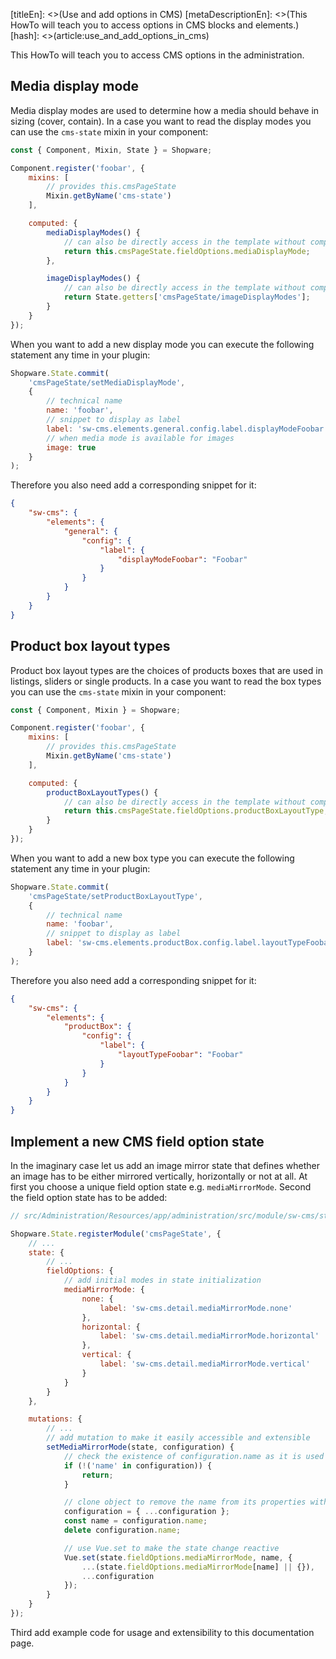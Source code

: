 [titleEn]: <>(Use and add options in CMS)
[metaDescriptionEn]: <>(This HowTo will teach you to access options in CMS blocks and elements.)
[hash]: <>(article:use_and_add_options_in_cms)

This HowTo will teach you to access CMS options in the administration.

## Media display mode

Media display modes are used to determine how a media should behave in sizing (cover, contain).
In a case you want to read the display modes you can use the `cms-state` mixin in your component:

```js
const { Component, Mixin, State } = Shopware;

Component.register('foobar', {
    mixins: [
        // provides this.cmsPageState
        Mixin.getByName('cms-state')
    ],

    computed: {
        mediaDisplayModes() {
            // can also be directly access in the template without computed getter
            return this.cmsPageState.fieldOptions.mediaDisplayMode;
        },

        imageDisplayModes() {
            // can also be directly access in the template without computed getter
            return State.getters['cmsPageState/imageDisplayModes'];
        }
    }
});
```

When you want to add a new display mode you can execute the following statement any time in your plugin:

```js
Shopware.State.commit(
    'cmsPageState/setMediaDisplayMode',
    {
        // technical name
        name: 'foobar',
        // snippet to display as label
        label: 'sw-cms.elements.general.config.label.displayModeFoobar',
        // when media mode is available for images
        image: true
    }
);
```

Therefore you also need add a corresponding snippet for it:

```json
{
    "sw-cms": {
        "elements": {
            "general": {
                "config": {
                    "label": {
                        "displayModeFoobar": "Foobar"
                    }
                }
            }
        }
    }
}
```

## Product box layout types

Product box layout types are the choices of products boxes that are used in listings, sliders or single products.
In a case you want to read the box types you can use the `cms-state` mixin in your component:

```js
const { Component, Mixin } = Shopware;

Component.register('foobar', {
    mixins: [
        // provides this.cmsPageState
        Mixin.getByName('cms-state')
    ],

    computed: {
        productBoxLayoutTypes() {
            // can also be directly access in the template without computed getter
            return this.cmsPageState.fieldOptions.productBoxLayoutType;
        }
    }
});
```

When you want to add a new box type you can execute the following statement any time in your plugin:

```js
Shopware.State.commit(
    'cmsPageState/setProductBoxLayoutType',
    {
        // technical name
        name: 'foobar',
        // snippet to display as label
        label: 'sw-cms.elements.productBox.config.label.layoutTypeFoobar'
    }
);
```

Therefore you also need add a corresponding snippet for it:

```json
{
    "sw-cms": {
        "elements": {
            "productBox": {
                "config": {
                    "label": {
                        "layoutTypeFoobar": "Foobar"
                    }
                }
            }
        }
    }
}
```

## Implement a new CMS field option state

In the imaginary case let us add an image mirror state that defines whether an image has to be either mirrored vertically, horizontally or not at all.
At first you choose a unique field option state e.g. `mediaMirrorMode`.
Second the field option state has to be added:

```js
// src/Administration/Resources/app/administration/src/module/sw-cms/state/cms-page.state.js

Shopware.State.registerModule('cmsPageState', {
    // ...
    state: {
        // ...
        fieldOptions: {
            // add initial modes in state initialization
            mediaMirrorMode: {
                none: {
                    label: 'sw-cms.detail.mediaMirrorMode.none'
                },
                horizontal: {
                    label: 'sw-cms.detail.mediaMirrorMode.horizontal'
                },
                vertical: {
                    label: 'sw-cms.detail.mediaMirrorMode.vertical'
                }
            }
        }
    },

    mutations: {
        // ...
        // add mutation to make it easily accessible and extensible
        setMediaMirrorMode(state, configuration) {
            // check the existence of configuration.name as it is used as key for the modes
            if (!('name' in configuration)) {
                return;
            }

            // clone object to remove the name from its properties without altering the input value
            configuration = { ...configuration };
            const name = configuration.name;
            delete configuration.name;

            // use Vue.set to make the state change reactive
            Vue.set(state.fieldOptions.mediaMirrorMode, name, {
                ...(state.fieldOptions.mediaMirrorMode[name] || {}),
                ...configuration
            });
        }
    }
});
``` 

Third add example code for usage and extensibility to this documentation page.
